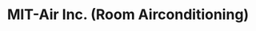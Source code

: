 ---
title: "MIT-Air Inc. (Room Airconditioning)"
url: /taytay/mit-air-inc-room-airconditioning/
shop: Autowerkstatt
---